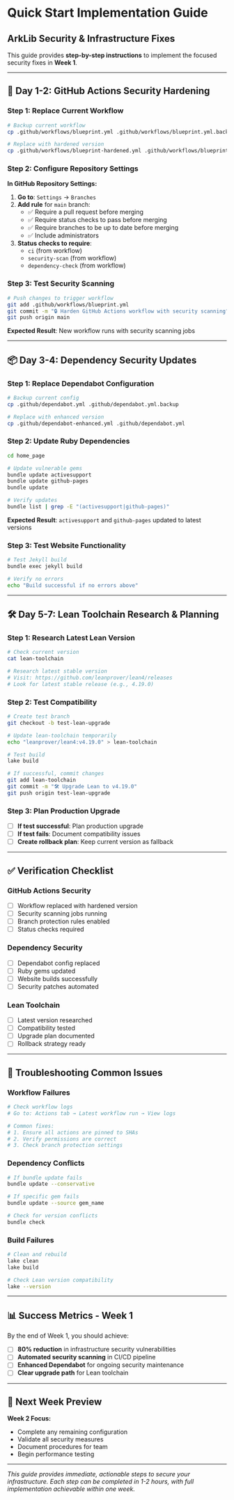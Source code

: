 # Quick Start Implementation Guide
## ArkLib Security & Infrastructure Fixes

This guide provides **step-by-step instructions** to implement the focused security fixes in **Week 1**.

---

## 🚀 **Day 1-2: GitHub Actions Security Hardening**

### **Step 1: Replace Current Workflow**
```bash
# Backup current workflow
cp .github/workflows/blueprint.yml .github/workflows/blueprint.yml.backup

# Replace with hardened version
cp .github/workflows/blueprint-hardened.yml .github/workflows/blueprint.yml
```

### **Step 2: Configure Repository Settings**
**In GitHub Repository Settings:**

1. **Go to**: `Settings` → `Branches`
2. **Add rule** for `main` branch:
   - ✅ Require a pull request before merging
   - ✅ Require status checks to pass before merging
   - ✅ Require branches to be up to date before merging
   - ✅ Include administrators
3. **Status checks to require**:
   - `ci` (from workflow)
   - `security-scan` (from workflow)
   - `dependency-check` (from workflow)

### **Step 3: Test Security Scanning**
```bash
# Push changes to trigger workflow
git add .github/workflows/blueprint.yml
git commit -m "🔒 Harden GitHub Actions workflow with security scanning"
git push origin main
```

**Expected Result**: New workflow runs with security scanning jobs

---

## 📦 **Day 3-4: Dependency Security Updates**

### **Step 1: Replace Dependabot Configuration**
```bash
# Backup current config
cp .github/dependabot.yml .github/dependabot.yml.backup

# Replace with enhanced version
cp .github/dependabot-enhanced.yml .github/dependabot.yml
```

### **Step 2: Update Ruby Dependencies**
```bash
cd home_page

# Update vulnerable gems
bundle update activesupport
bundle update github-pages
bundle update

# Verify updates
bundle list | grep -E "(activesupport|github-pages)"
```

**Expected Result**: `activesupport` and `github-pages` updated to latest versions

### **Step 3: Test Website Functionality**
```bash
# Test Jekyll build
bundle exec jekyll build

# Verify no errors
echo "Build successful if no errors above"
```

---

## 🛠️ **Day 5-7: Lean Toolchain Research & Planning**

### **Step 1: Research Latest Lean Version**
```bash
# Check current version
cat lean-toolchain

# Research latest stable version
# Visit: https://github.com/leanprover/lean4/releases
# Look for latest stable release (e.g., 4.19.0)
```

### **Step 2: Test Compatibility**
```bash
# Create test branch
git checkout -b test-lean-upgrade

# Update lean-toolchain temporarily
echo "leanprover/lean4:v4.19.0" > lean-toolchain

# Test build
lake build

# If successful, commit changes
git add lean-toolchain
git commit -m "🛠️ Upgrade Lean to v4.19.0"
git push origin test-lean-upgrade
```

### **Step 3: Plan Production Upgrade**
- [ ] **If test successful**: Plan production upgrade
- [ ] **If test fails**: Document compatibility issues
- [ ] **Create rollback plan**: Keep current version as fallback

---

## ✅ **Verification Checklist**

### **GitHub Actions Security**
- [ ] Workflow replaced with hardened version
- [ ] Security scanning jobs running
- [ ] Branch protection rules enabled
- [ ] Status checks required

### **Dependency Security**
- [ ] Dependabot config replaced
- [ ] Ruby gems updated
- [ ] Website builds successfully
- [ ] Security patches automated

### **Lean Toolchain**
- [ ] Latest version researched
- [ ] Compatibility tested
- [ ] Upgrade plan documented
- [ ] Rollback strategy ready

---

## 🚨 **Troubleshooting Common Issues**

### **Workflow Failures**
```bash
# Check workflow logs
# Go to: Actions tab → Latest workflow run → View logs

# Common fixes:
# 1. Ensure all actions are pinned to SHAs
# 2. Verify permissions are correct
# 3. Check branch protection settings
```

### **Dependency Conflicts**
```bash
# If bundle update fails
bundle update --conservative

# If specific gem fails
bundle update --source gem_name

# Check for version conflicts
bundle check
```

### **Build Failures**
```bash
# Clean and rebuild
lake clean
lake build

# Check Lean version compatibility
lake --version
```

---

## 📊 **Success Metrics - Week 1**

By the end of Week 1, you should achieve:

- [ ] **80% reduction** in infrastructure security vulnerabilities
- [ ] **Automated security scanning** in CI/CD pipeline
- [ ] **Enhanced Dependabot** for ongoing security maintenance
- [ ] **Clear upgrade path** for Lean toolchain

---

## 🎯 **Next Week Preview**

**Week 2 Focus:**
- Complete any remaining configuration
- Validate all security measures
- Document procedures for team
- Begin performance testing

---

*This guide provides immediate, actionable steps to secure your infrastructure. Each step can be completed in 1-2 hours, with full implementation achievable within one week.*
